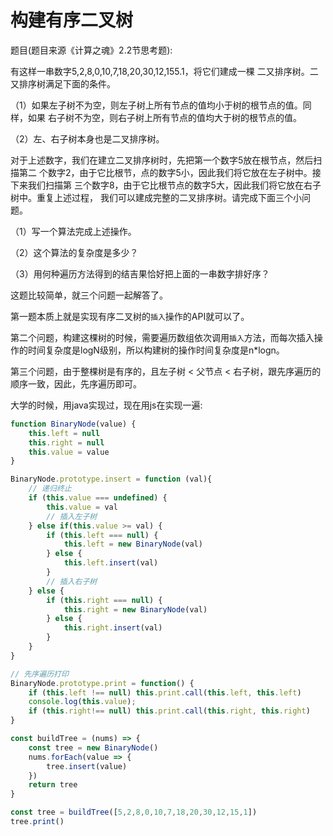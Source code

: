 # 构建有序二叉树

题目(题目来源《计算之魂》2.2节思考题):

有这样一串数字5,2,8,0,10,7,18,20,30,12,155.1，将它们建成一棵
二又排序树。二又排序树满足下面的条件。

（1）如果左子树不为空，则左子树上所有节点的值均小于树的根节点的值。同样，如果
右子树不为空，则右子树上所有节点的值均大于树的根节点的值。

（2）左、右子树本身也是二叉排序树。

对于上述数字，我们在建立二叉排序树时，先把第一个数字5放在根节点，然后扫描第二
个数字2，由于它比根节，点的数字5小，因此我们将它放在左子树中。接下来我们扫描第
三个数字8，由于它比根节点的数字5大，因此我们将它放在右子树中。重复上述过程，
我们可以建成完整的二叉排序树。请完成下面三个小问题。

（1）写一个算法完成上述操作。

（2）这个算法的复杂度是多少？

（3）用何种遍历方法得到的结吉果恰好把上面的一串数字排好序？

这题比较简单，就三个问题一起解答了。

第一题本质上就是实现有序二叉树的`插入`操作的API就可以了。

第二个问题，构建这棵树的时候，需要遍历数组依次调用`插入`方法，而每次插入操作的时间复杂度是logN级别，所以构建树的操作时间复杂度是n*logn。

第三个问题，由于整棵树是有序的，且左子树 < 父节点 < 右子树，跟先序遍历的顺序一致，因此，先序遍历即可。

大学的时候，用java实现过，现在用js在实现一遍:

```js
function BinaryNode(value) {
    this.left = null
    this.right = null
    this.value = value
}

BinaryNode.prototype.insert = function (val){
    // 递归终止
    if (this.value === undefined) {
        this.value = val
        // 插入左子树
    } else if(this.value >= val) {
        if (this.left === null) {
            this.left = new BinaryNode(val)
        } else {
            this.left.insert(val)
        }
        // 插入右子树
    } else {
        if (this.right === null) {
            this.right = new BinaryNode(val)
        } else {
            this.right.insert(val)
        }
    }
}

// 先序遍历打印
BinaryNode.prototype.print = function() {
    if (this.left !== null) this.print.call(this.left, this.left)
    console.log(this.value);
    if (this.right!== null) this.print.call(this.right, this.right)
}

const buildTree = (nums) => {
    const tree = new BinaryNode()
    nums.forEach(value => {
        tree.insert(value)
    })
    return tree
}

const tree = buildTree([5,2,8,0,10,7,18,20,30,12,15,1])
tree.print()

```


